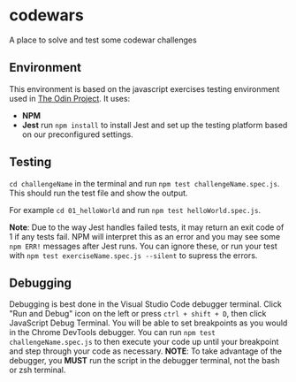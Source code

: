 # codewars
A place to solve and test some codewar challenges


## Environment
This environment is based on the javascript exercises testing environment used in [The Odin Project](https://github.com/TheOdinProject/javascript-exercises#readme). It uses: 
   - **NPM** 
   - **Jest** run `npm install` to install Jest and set up the testing platform based on our preconfigured settings.

## Testing
 `cd challengeName` in the terminal and run `npm test challengeName.spec.js`. This should run the test file and show the output.

 For example `cd 01_helloWorld` and run `npm test helloWorld.spec.js`. 

**Note**: Due to the way Jest handles failed tests, it may return an exit code of 1 if any tests fail. NPM will interpret this as an error and you may see some `npm ERR!` messages after Jest runs. You can ignore these, or run your test with `npm test exerciseName.spec.js --silent` to supress the errors.


## Debugging

Debugging is best done in the Visual Studio Code debugger terminal. Click "Run and Debug" icon on the left or press `ctrl + shift + D`, then click JavaScript Debug Terminal. You will be able to set breakpoints as you would in the Chrome DevTools debugger. You can run `npm test challengeName.spec.js` to then execute your code up until your breakpoint and step through your code as necessary. **NOTE**: To take advantage of the debugger, you **MUST** run the script in the debugger terminal, not the bash or zsh terminal.

